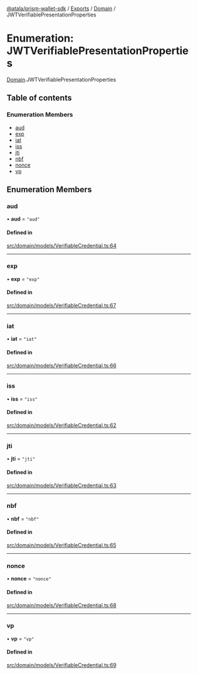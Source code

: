 [@atala/prism-wallet-sdk](../README.md) / [Exports](../modules.md) / [Domain](../modules/Domain.md) / JWTVerifiablePresentationProperties

# Enumeration: JWTVerifiablePresentationProperties

[Domain](../modules/Domain.md).JWTVerifiablePresentationProperties

## Table of contents

### Enumeration Members

- [aud](Domain.JWTVerifiablePresentationProperties.md#aud)
- [exp](Domain.JWTVerifiablePresentationProperties.md#exp)
- [iat](Domain.JWTVerifiablePresentationProperties.md#iat)
- [iss](Domain.JWTVerifiablePresentationProperties.md#iss)
- [jti](Domain.JWTVerifiablePresentationProperties.md#jti)
- [nbf](Domain.JWTVerifiablePresentationProperties.md#nbf)
- [nonce](Domain.JWTVerifiablePresentationProperties.md#nonce)
- [vp](Domain.JWTVerifiablePresentationProperties.md#vp)

## Enumeration Members

### aud

• **aud** = ``"aud"``

#### Defined in

[src/domain/models/VerifiableCredential.ts:64](https://github.com/hyperledger/identus-edge-agent-sdk-ts/blob/c632f0efed4b3d905476bd3d4312ebd50a8d0a12/src/domain/models/VerifiableCredential.ts#L64)

___

### exp

• **exp** = ``"exp"``

#### Defined in

[src/domain/models/VerifiableCredential.ts:67](https://github.com/hyperledger/identus-edge-agent-sdk-ts/blob/c632f0efed4b3d905476bd3d4312ebd50a8d0a12/src/domain/models/VerifiableCredential.ts#L67)

___

### iat

• **iat** = ``"iat"``

#### Defined in

[src/domain/models/VerifiableCredential.ts:66](https://github.com/hyperledger/identus-edge-agent-sdk-ts/blob/c632f0efed4b3d905476bd3d4312ebd50a8d0a12/src/domain/models/VerifiableCredential.ts#L66)

___

### iss

• **iss** = ``"iss"``

#### Defined in

[src/domain/models/VerifiableCredential.ts:62](https://github.com/hyperledger/identus-edge-agent-sdk-ts/blob/c632f0efed4b3d905476bd3d4312ebd50a8d0a12/src/domain/models/VerifiableCredential.ts#L62)

___

### jti

• **jti** = ``"jti"``

#### Defined in

[src/domain/models/VerifiableCredential.ts:63](https://github.com/hyperledger/identus-edge-agent-sdk-ts/blob/c632f0efed4b3d905476bd3d4312ebd50a8d0a12/src/domain/models/VerifiableCredential.ts#L63)

___

### nbf

• **nbf** = ``"nbf"``

#### Defined in

[src/domain/models/VerifiableCredential.ts:65](https://github.com/hyperledger/identus-edge-agent-sdk-ts/blob/c632f0efed4b3d905476bd3d4312ebd50a8d0a12/src/domain/models/VerifiableCredential.ts#L65)

___

### nonce

• **nonce** = ``"nonce"``

#### Defined in

[src/domain/models/VerifiableCredential.ts:68](https://github.com/hyperledger/identus-edge-agent-sdk-ts/blob/c632f0efed4b3d905476bd3d4312ebd50a8d0a12/src/domain/models/VerifiableCredential.ts#L68)

___

### vp

• **vp** = ``"vp"``

#### Defined in

[src/domain/models/VerifiableCredential.ts:69](https://github.com/hyperledger/identus-edge-agent-sdk-ts/blob/c632f0efed4b3d905476bd3d4312ebd50a8d0a12/src/domain/models/VerifiableCredential.ts#L69)
